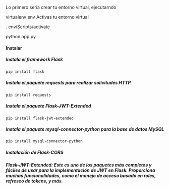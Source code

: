 Lo primero seria crear tu entorno virtual, ejecutarndo

virtualenv env
Activas tu entorno virtual

. env/Scripts/activate

python app.py

#### Instalar

##### Instala el framework Flask

    pip install flask

##### Instala el paquete requests para realizar solicitudes HTTP

    pip install requests

##### Instala el paquete Flask-JWT-Extended

    pip install flask-jwt-extended

##### Instala el paquete mysql-connector-python para la base de datos MySQL

    pip install mysql-connector-python

##### Instalación de Flask-CORS

##### Flask-JWT-Extended: Este es uno de los paquetes más completos y fáciles de usar para la implementación de JWT en Flask. Proporciona muchas funcionalidades, como el manejo de acceso basado en roles, refresco de tokens, y más.
